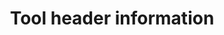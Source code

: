 ---
tag: m1006
codes:
- M1006
title: Tool header information
long:
- A multi-line string representing the tool head information.
examples:
- code: M1006
---